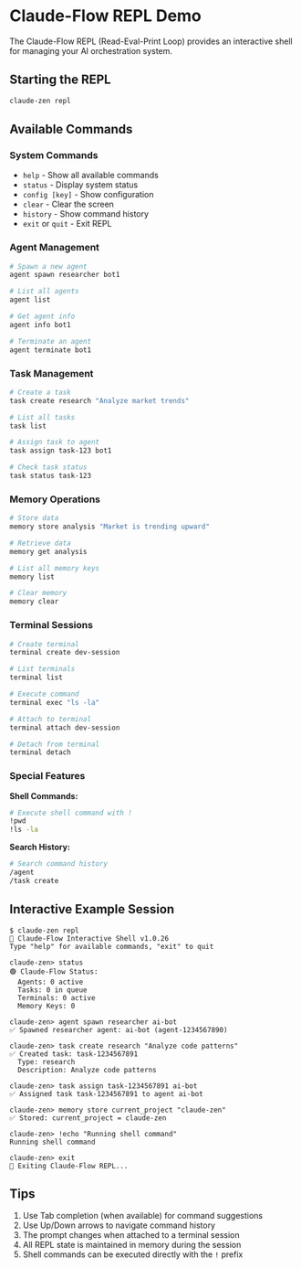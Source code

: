 # Claude-Flow REPL Demo

The Claude-Flow REPL (Read-Eval-Print Loop) provides an interactive shell for managing your AI orchestration system.

## Starting the REPL

```bash
claude-zen repl
```

## Available Commands

### System Commands
- `help` - Show all available commands
- `status` - Display system status
- `config [key]` - Show configuration
- `clear` - Clear the screen
- `history` - Show command history
- `exit` or `quit` - Exit REPL

### Agent Management
```bash
# Spawn a new agent
agent spawn researcher bot1

# List all agents
agent list

# Get agent info
agent info bot1

# Terminate an agent
agent terminate bot1
```

### Task Management
```bash
# Create a task
task create research "Analyze market trends"

# List all tasks
task list

# Assign task to agent
task assign task-123 bot1

# Check task status
task status task-123
```

### Memory Operations
```bash
# Store data
memory store analysis "Market is trending upward"

# Retrieve data
memory get analysis

# List all memory keys
memory list

# Clear memory
memory clear
```

### Terminal Sessions
```bash
# Create terminal
terminal create dev-session

# List terminals
terminal list

# Execute command
terminal exec "ls -la"

# Attach to terminal
terminal attach dev-session

# Detach from terminal
terminal detach
```

### Special Features

**Shell Commands:**
```bash
# Execute shell command with !
!pwd
!ls -la
```

**Search History:**
```bash
# Search command history
/agent
/task create
```

## Interactive Example Session

```
$ claude-zen repl
🧠 Claude-Flow Interactive Shell v1.0.26
Type "help" for available commands, "exit" to quit

claude-zen> status
🟢 Claude-Flow Status:
  Agents: 0 active
  Tasks: 0 in queue
  Terminals: 0 active
  Memory Keys: 0

claude-zen> agent spawn researcher ai-bot
✅ Spawned researcher agent: ai-bot (agent-1234567890)

claude-zen> task create research "Analyze code patterns"
✅ Created task: task-1234567891
  Type: research
  Description: Analyze code patterns

claude-zen> task assign task-1234567891 ai-bot
✅ Assigned task task-1234567891 to agent ai-bot

claude-zen> memory store current_project "claude-zen"
✅ Stored: current_project = claude-zen

claude-zen> !echo "Running shell command"
Running shell command

claude-zen> exit
👋 Exiting Claude-Flow REPL...
```

## Tips

1. Use Tab completion (when available) for command suggestions
2. Use Up/Down arrows to navigate command history
3. The prompt changes when attached to a terminal session
4. All REPL state is maintained in memory during the session
5. Shell commands can be executed directly with the `!` prefix
